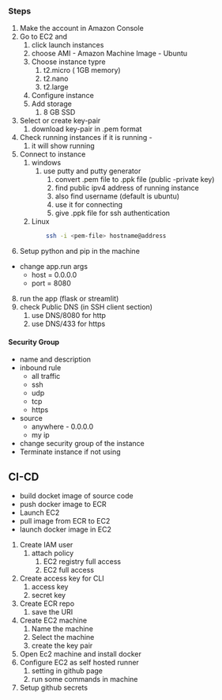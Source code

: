 ### Steps

1. Make the account in Amazon Console
3. Go to EC2 and 
	1. click launch instances
	2. choose AMI - Amazon Machine Image - Ubuntu
	3. Choose instance typre
		1. t2.micro ( 1GB memory)
		2. t2.nano
		3. t2.large
	4. Configure instance
	5. Add storage
		1. 8 GB SSD
4. Select or create key-pair
	1. download key-pair in .pem format
5. Check running instances if it is running - 
	1. it will show running 
6. Connect to instance
	1. windows
		1. use putty and putty generator
			1. convert .pem file to .ppk file (public -private key)
			2. find public ipv4 address of running instance
			3. also find username (default is ubuntu)
			4. use it for connecting
			5. give .ppk file for ssh authentication
	2. Linux
		```bash
			ssh -i <pem-file> hostname@address
		```
7. Setup python and pip in the machine 
- change app.run args
	- host = 0.0.0.0
	- port = 8080
8. run the app (flask or streamlit)
9. check Public DNS (in SSH client section)
	1. use DNS/8080 for http
	2. use DNS/433 for https
#### Security Group
- name and description
- inbound rule
	- all traffic
	- ssh
	- udp
	- tcp
	- https
- source
	- anywhere - 0.0.0.0
	- my ip
- change security group of the instance 
- Terminate instance if not using


## CI-CD
- build docket image of source code
- push docker image to ECR
- Launch EC2
- pull image from ECR to EC2
- launch docker image in EC2

1. Create IAM user
	1. attach policy
		1. EC2 registry full access
		2. EC2 full access
2. Create access key for CLI
	1. access key
	2. secret key
3. Create ECR repo
	1. save the URI
4. Create EC2 machine
	1. Name the machine
	2. Select the machine
	3. create the key pair
5. Open Ec2 machine and install docker
6. Configure EC2 as self hosted runner
	1. setting in github page
	2. run some commands in machine
7. Setup github secrets